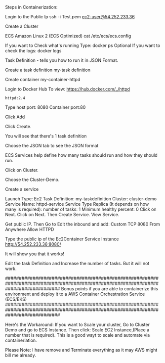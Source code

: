 Steps in Containerization:

Login to the Public Ip
  ssh -i Test.pem ec2-user@54.252.233.36

Create a Cluster

ECS Amazon Linux 2 (ECS Optimized)
  cat /etc/ecs/ecs.config

If you want to Check what's running Type:
  docker ps
Optional If you want to check the logs:
  docker logs <container id>

Task Definition - tells you how to run it in JSON Format.

Create a task definition
    my-task definition

Create container
    my-container-httpd

Login to Docker Hub To view:
    https://hub.docker.com/_/httpd

    httpd:2.4

Type host port:
    8080
Container port:80

Click Add

Click Create. 

You will see that there's 1 task definition

Choose the JSON tab to see the JSON format

ECS Services help define how many tasks should run and how they should run.

Click on Cluster.

Choose the Cluster-Demo.

Create a service

Launch Type: 
  Ec2
Task Definition: 
  my-taskdefinition
Cluster: 
  cluster-demo
Service Name: 
  httpd-service
Service Type Replica (It depends on how many is required):
number of tasks:
  1
Minimum healthy percent:
  0
Click on Next.
Click on Next.
Then Create Service.
View Service.

Get public IP.
Then Go to Edit the inbound and add:
  Custom TCP 8080 From Anywhere Allow HTTPD

Type the public ip of the Ec2Container Service Instance
http://54.252.233.36:8080/

It will show you that it works!

Edit the task Definition and Increase the number of tasks. 
But it will not work. 

####################################################################################################################################
Bonus points if you are able to containerize this environment and deploy it to a AWS Container Orchestration Service (ECS/EKS)
####################################################################################################################################

Here's the Workaround:
If you want to Scale your cluster, Go to Cluster Demo and  go to ECS Instance.
Then click:
  Scale EC2 Instance,(Place a number that is required).
This is a good wayt to scale and automate via containeriation.

Please Note: I have remove and Terminate everything as it may AWS might bill me already.
